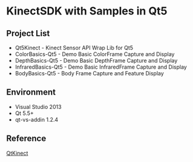 # KinectSDK with Samples in Qt5

## Project List
* Qt5Kinect - Kinect Sensor API Wrap Lib for Qt5
* ColorBasics-Qt5 - Demo Basic ColorFrame Capture and Display
* DepthBasics-Qt5 - Demo Basic DepthFrame Capture and Display
* InfraredBasics-Qt5 - Demo Basic InfraredFrame Capture and Display
* BodyBasics-Qt5 - Body Frame Capture and Feature Display


## Environment

* Visual Studio 2013
* Qt 5.5+
* qt-vs-addin 1.2.4

## Reference
[QtKinect](https://github.com/diegomazala/QtKinect)
